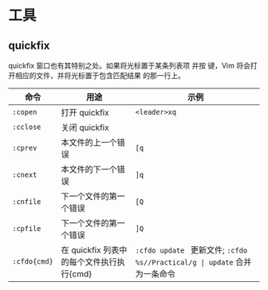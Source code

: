 # 工具

## quickfix

quickfix 窗口也有其特别之处。如果将光标置于某条列表项 并按 <CR> 键，Vim 将会打开相应的文件，并将光标置于包含匹配结果 的那一行上。

| 命令         | 用途                                      | 示例                                                                       |
| ------------ | ----------------------------------------- | -------------------------------------------------------------------------- |
| `:copen`     | 打开 quickfix                             | `<leader>xq`                                                               |
| `:cclose`    | 关闭 quickfix                             |                                                                            |
| `:cprev`     | 本文件的上一个错误                        | `[q`                                                                       |
| `:cnext`     | 本文件的下一个错误                        | `]q`                                                                       |
| `:cnfile`    | 下一个文件的第一个错误                    | `[Q`                                                                       |
| `:cpfile`    | 下一个文件的第一个错误                    | `]Q`                                                                       |
| `:cfdo{cmd}` | 在 quickfix 列表中的每个文件执行执行{cmd} | `:cfdo update ` 更新文件; `:cfdo %s//Practical/g \| update` 合并为一条命令 |
